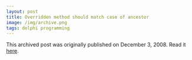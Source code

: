 ```yaml
---
layout: post
title: Overridden method should match case of ancestor
image: /img/archive.png
tags: delphi programming
---
```

This archived post was originally published on December 3, 2008. Read it [here](/alex.ciobanu.org/index4837.html).
